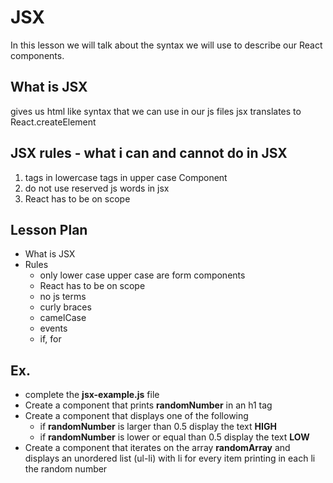 # JSX

In this lesson we will talk about the syntax we will use to describe our React components.

## What is JSX

gives us html like syntax that we can use in our js files
jsx translates to React.createElement

## JSX rules - what i can and cannot do in JSX

1. tags in lowercase tags in upper case Component
2. do not use reserved js words in jsx
3. React has to be on scope



## Lesson Plan

- What is JSX
- Rules
  - only lower case upper case are form components
  - React has to be on scope
  - no js terms
  - curly braces
  - camelCase
  - events
  - if, for

## Ex.

- complete the **jsx-example.js** file
- Create a component that prints **randomNumber** in an h1 tag
- Create a component that displays one of the following
  - if **randomNumber** is larger than 0.5 display the text **HIGH**
  - if **randomNumber** is lower or equal than 0.5 display the text **LOW**
- Create a component that iterates on the array **randomArray** and displays an unordered list (ul-li) with li for every item printing in each li the random number




